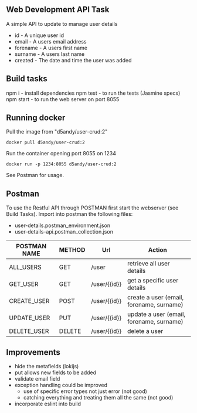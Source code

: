 Web Development API Task
------------------------

A simple API to update to manage user details
  
* id - A unique user id
* email - A users email address
* forename - A users first name
* surname - A users last name
* created - The date and time the user was added

Build tasks
-----------

npm i - install dependencies
npm test - to run the tests (Jasmine specs)
npm start - to run the web server on port 8055


Running docker
--------------

Pull the image from "d5andy/user-crud:2"
```
docker pull d5andy/user-crud:2
```

Run the container opening port 8055 on 1234
```
docker run -p 1234:8055 d5andy/user-crud:2
```

See Postman for usage.
  
Postman
-------

To use the Restful API through POSTMAN first start the webserver (see Build Tasks).
Import into postman the following files:
* user-details.postman_environment.json
* user-details-api.postman_collection.json


| POSTMAN NAME | METHOD | Url          | Action |
|--------------|--------|--------------|--------|
| ALL_USERS    | GET    | /user        | retrieve all user details |
| GET_USER     | GET    | /user/{{id}} | get a specific user details |
| CREATE_USER  | POST   | /user/{{id}} | create a user (email, forename, surname) |
| UPDATE_USER  | PUT    | /user/{{id}} | update a user (email, forename, surname) |
| DELETE_USER  | DELETE | /user/{{id}} | delete a user |


Improvements
------------

* hide the metafields (lokijs)
* put allows new fields to be added
* validate email field
* exception handling could be improved 
    * use of specific error types not just error (not good)
    * catching everything and treating them all the same (not good)
* incorporate eslint into build

